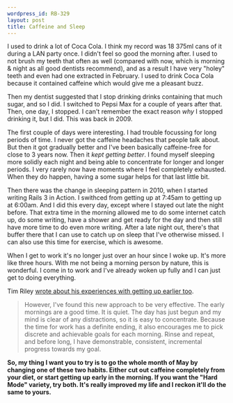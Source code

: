 ```yaml
--- 
wordpress_id: RB-329
layout: post
title: Caffeine and Sleep
---
```


I used to drink a lot of Coca Cola. I think my record was 18 375ml cans of it during a LAN party once. I didn't feel so good the morning after. I used to not
brush my teeth that often as well (compared with now, which is morning &amp; night as all good dentists recommend), and as a result I have very "holey" teeth and even had one extracted in February. I used to drink Coca Cola because it contained caffeine which would give me a pleasant buzz.

Then my dentist suggested that I stop drinking drinks containing that much sugar, and so I did. I switched to Pepsi Max for a couple of years after that. Then,
one day, I stopped. I can't remember the exact reason *why* I stopped drinking it, but I did. This was back in 2009.

The first couple of days were interesting. I had trouble focussing for long periods of time. I never got the caffeine headaches that people talk about. But
then it got gradually better and I've been basically caffeine-free for close to 3 years now. Then it *kept getting better*. I found myself sleeping more
solidly each night and being able to concentrate for longer and longer periods. I very rarely now have moments where I feel completely exhausted. When they do
happen, having a some sugar helps for that last little bit.

Then there was the change in sleeping pattern in 2010, when I started writing Rails 3 in Action. I swithced from getting up at 7:45am to getting up at 6:00am.
And I did this every day, except where I stayed out late the night before. That extra time in the morning allowed me to do some internet catch up, do some
writing, have a shower and get ready for the day and then still have more time to do even more writing. After a late night out, there's that buffer there that
I can use to catch up on sleep that I've otherwise missed. I can also use this time for exercise, which is awesome.

When I get to work it's no longer just over an hour since I woke up. It's more like three hours. With me not being a morning person by nature, this is
wonderful. I come in to work and I've already woken up fully and I can just get to doing everything.

Tim Riley [wrote about his experiences with getting up earlier too](http://icelab.com.au/articles/the-benefits-of-waking-up-early/). 

> However, I've found this new approach to be very effective. The early mornings are a good time. It is quiet. The day has just begun and my mind is clear of any distractions, so it is easy to concentrate. Because the time for work has a definite ending, it also encourages me to pick discrete and achievable goals for each morning. Rinse and repeat, and before long, I have demonstrable, consistent, incremental progress towards my goal.

**So, my thing I want you to try is to go the whole month of May by changing one of these two habits. Either cut out caffeine completely from your diet, or start
getting up early in the morning. If you want the "Hard Mode" variety, try both. It's really improved my life and I reckon it'll do the same to yours.**

